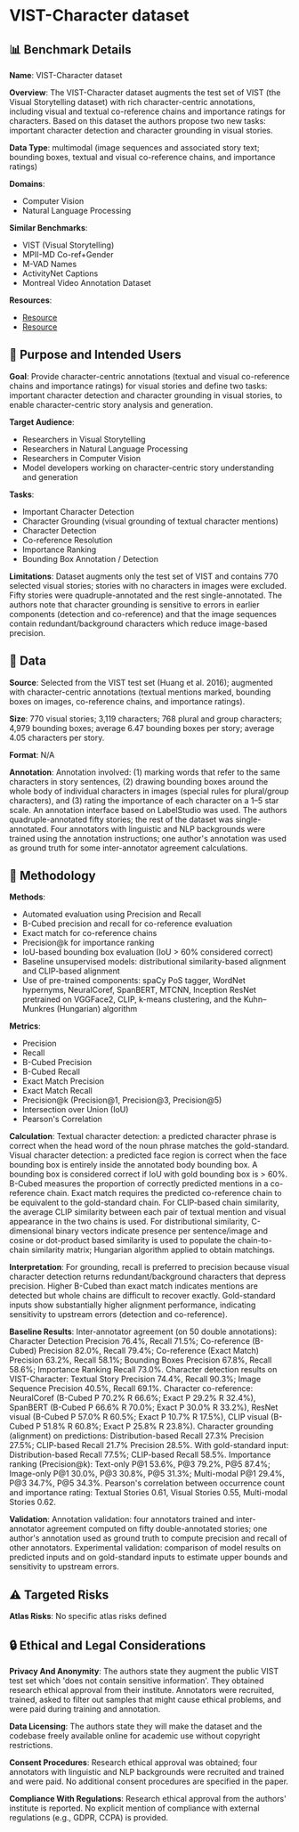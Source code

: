 # VIST-Character dataset

## 📊 Benchmark Details

**Name**: VIST-Character dataset

**Overview**: The VIST-Character dataset augments the test set of VIST (the Visual Storytelling dataset) with rich character-centric annotations, including visual and textual co-reference chains and importance ratings for characters. Based on this dataset the authors propose two new tasks: important character detection and character grounding in visual stories.

**Data Type**: multimodal (image sequences and associated story text; bounding boxes, textual and visual co-reference chains, and importance ratings)

**Domains**:
- Computer Vision
- Natural Language Processing

**Similar Benchmarks**:
- VIST (Visual Storytelling)
- MPII-MD Co-ref+Gender
- M-VAD Names
- ActivityNet Captions
- Montreal Video Annotation Dataset

**Resources**:
- [Resource](https://labelstud.io/)
- [Resource](https://arxiv.org/abs/2303.17647)

## 🎯 Purpose and Intended Users

**Goal**: Provide character-centric annotations (textual and visual co-reference chains and importance ratings) for visual stories and define two tasks: important character detection and character grounding in visual stories, to enable character-centric story analysis and generation.

**Target Audience**:
- Researchers in Visual Storytelling
- Researchers in Natural Language Processing
- Researchers in Computer Vision
- Model developers working on character-centric story understanding and generation

**Tasks**:
- Important Character Detection
- Character Grounding (visual grounding of textual character mentions)
- Character Detection
- Co-reference Resolution
- Importance Ranking
- Bounding Box Annotation / Detection

**Limitations**: Dataset augments only the test set of VIST and contains 770 selected visual stories; stories with no characters in images were excluded. Fifty stories were quadruple-annotated and the rest single-annotated. The authors note that character grounding is sensitive to errors in earlier components (detection and co-reference) and that the image sequences contain redundant/background characters which reduce image-based precision.

## 💾 Data

**Source**: Selected from the VIST test set (Huang et al. 2016); augmented with character-centric annotations (textual mentions marked, bounding boxes on images, co-reference chains, and importance ratings).

**Size**: 770 visual stories; 3,119 characters; 768 plural and group characters; 4,979 bounding boxes; average 6.47 bounding boxes per story; average 4.05 characters per story.

**Format**: N/A

**Annotation**: Annotation involved: (1) marking words that refer to the same characters in story sentences, (2) drawing bounding boxes around the whole body of individual characters in images (special rules for plural/group characters), and (3) rating the importance of each character on a 1–5 star scale. An annotation interface based on LabelStudio was used. The authors quadruple-annotated fifty stories; the rest of the dataset was single-annotated. Four annotators with linguistic and NLP backgrounds were trained using the annotation instructions; one author's annotation was used as ground truth for some inter-annotator agreement calculations.

## 🔬 Methodology

**Methods**:
- Automated evaluation using Precision and Recall
- B-Cubed precision and recall for co-reference evaluation
- Exact match for co-reference chains
- Precision@k for importance ranking
- IoU-based bounding box evaluation (IoU > 60% considered correct)
- Baseline unsupervised models: distributional similarity-based alignment and CLIP-based alignment
- Use of pre-trained components: spaCy PoS tagger, WordNet hypernyms, NeuralCoref, SpanBERT, MTCNN, Inception ResNet pretrained on VGGFace2, CLIP, k-means clustering, and the Kuhn–Munkres (Hungarian) algorithm

**Metrics**:
- Precision
- Recall
- B-Cubed Precision
- B-Cubed Recall
- Exact Match Precision
- Exact Match Recall
- Precision@k (Precision@1, Precision@3, Precision@5)
- Intersection over Union (IoU)
- Pearson's Correlation

**Calculation**: Textual character detection: a predicted character phrase is correct when the head word of the noun phrase matches the gold-standard. Visual character detection: a predicted face region is correct when the face bounding box is entirely inside the annotated body bounding box. A bounding box is considered correct if IoU with gold bounding box is > 60%. B-Cubed measures the proportion of correctly predicted mentions in a co-reference chain. Exact match requires the predicted co-reference chain to be equivalent to the gold-standard chain. For CLIP-based chain similarity, the average CLIP similarity between each pair of textual mention and visual appearance in the two chains is used. For distributional similarity, C-dimensional binary vectors indicate presence per sentence/image and cosine or dot-product based similarity is used to populate the chain-to-chain similarity matrix; Hungarian algorithm applied to obtain matchings.

**Interpretation**: For grounding, recall is preferred to precision because visual character detection returns redundant/background characters that depress precision. Higher B-Cubed than exact match indicates mentions are detected but whole chains are difficult to recover exactly. Gold-standard inputs show substantially higher alignment performance, indicating sensitivity to upstream errors (detection and co-reference).

**Baseline Results**: Inter-annotator agreement (on 50 double annotations): Character Detection Precision 76.4%, Recall 71.5%; Co-reference (B-Cubed) Precision 82.0%, Recall 79.4%; Co-reference (Exact Match) Precision 63.2%, Recall 58.1%; Bounding Boxes Precision 67.8%, Recall 58.6%; Importance Ranking Recall 73.0%. Character detection results on VIST-Character: Textual Story Precision 74.4%, Recall 90.3%; Image Sequence Precision 40.5%, Recall 69.1%. Character co-reference: NeuralCoref (B-Cubed P 70.2% R 66.6%; Exact P 29.2% R 32.4%), SpanBERT (B-Cubed P 66.6% R 70.0%; Exact P 30.0% R 33.2%), ResNet visual (B-Cubed P 57.0% R 60.5%; Exact P 10.7% R 17.5%), CLIP visual (B-Cubed P 51.8% R 60.8%; Exact P 25.8% R 23.8%). Character grounding (alignment) on predictions: Distribution-based Recall 27.3% Precision 27.5%; CLIP-based Recall 21.7% Precision 28.5%. With gold-standard input: Distribution-based Recall 77.5%; CLIP-based Recall 58.5%. Importance ranking (Precision@k): Text-only P@1 53.6%, P@3 79.2%, P@5 87.4%; Image-only P@1 30.0%, P@3 30.8%, P@5 31.3%; Multi-modal P@1 29.4%, P@3 34.7%, P@5 34.3%. Pearson's correlation between occurrence count and importance rating: Textual Stories 0.61, Visual Stories 0.55, Multi-modal Stories 0.62.

**Validation**: Annotation validation: four annotators trained and inter-annotator agreement computed on fifty double-annotated stories; one author's annotation used as ground truth to compute precision and recall of other annotators. Experimental validation: comparison of model results on predicted inputs and on gold-standard inputs to estimate upper bounds and sensitivity to upstream errors.

## ⚠️ Targeted Risks

**Atlas Risks**:
No specific atlas risks defined

## 🔒 Ethical and Legal Considerations

**Privacy And Anonymity**: The authors state they augment the public VIST test set which 'does not contain sensitive information'. They obtained research ethical approval from their institute. Annotators were recruited, trained, asked to filter out samples that might cause ethical problems, and were paid during training and annotation.

**Data Licensing**: The authors state they will make the dataset and the codebase freely available online for academic use without copyright restrictions.

**Consent Procedures**: Research ethical approval was obtained; four annotators with linguistic and NLP backgrounds were recruited and trained and were paid. No additional consent procedures are specified in the paper.

**Compliance With Regulations**: Research ethical approval from the authors' institute is reported. No explicit mention of compliance with external regulations (e.g., GDPR, CCPA) is provided.
